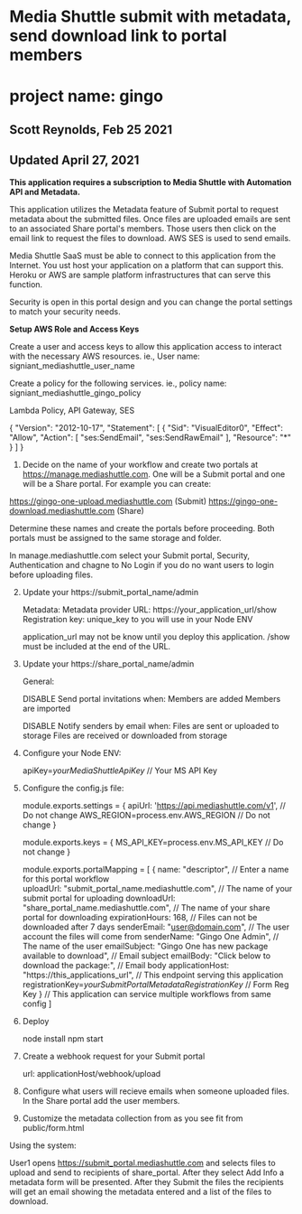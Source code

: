 # Media Shuttle submit with metadata, send download link to portal members

# project name: gingo

## Scott Reynolds, Feb 25 2021
## Updated April 27, 2021



**This application requires a subscription to Media Shuttle with Automation API and Metadata.**

   This application utilizes the Metadata feature of Submit portal to request metadata about the submitted files. Once files are uploaded emails are sent to an associated Share portal's members. Those users then click on the email link to request the files to download. AWS SES is used to send emails.

   Media Shuttle SaaS must be able to connect to this application from the Internet. You ust host your application on a platform that can support this. Heroku or AWS are sample platform infrastructures that can serve this function.
   
   Security is open in this portal design and you can change the portal settings to match your security needs.

**Setup AWS Role and Access Keys**

Create a user and access keys to allow this application access to interact with the necessary AWS resources. ie., User name: signiant_mediashuttle_user_name

Create a policy for the following services. ie., policy name: signiant_mediashuttle_gingo_policy

Lambda Policy, API Gateway, SES

{
    "Version": "2012-10-17",
    "Statement": [
        {
            "Sid": "VisualEditor0",
            "Effect": "Allow",
            "Action": [
                "ses:SendEmail",
                "ses:SendRawEmail"
            ],
            "Resource": "*"
        }
    ]
}

1.  Decide on the name of your workflow and create two portals at https://manage.mediashuttle.com. One will be a Submit portal and one will be a Share portal. For example you can create:

   https://gingo-one-upload.mediashuttle.com (Submit) 
   https://gingo-one-download.mediashuttle.com (Share)

   Determine these names and create the portals before proceeding. Both portals must be assigned to the same storage and folder.

   In manage.mediashuttle.com select your Submit portal, Security, Authentication and chagne to No Login if you do no want users to login before uploading files.

2. Update your https://submit_portal_name/admin

   Metadata: Metadata provider URL: https://your_application_url/show  
   Registration key: unique_key to you will use in your Node ENV

   application_url may not be know until you deploy this application.
   /show must be included at the end of the URL.

3. Update your https://share_portal_name/admin 

   General: 
   
   DISABLE Send portal invitations when:
      Members are added
      Members are imported

   DISABLE Notify senders by email when:
      Files are sent or uploaded to storage
      Files are received or downloaded from storage

      
4. Configure your Node ENV:

   apiKey=*yourMediaShuttleApiKey* // Your MS API Key

5. Configure the config.js file:

   module.exports.settings = {
      apiUrl: 'https://api.mediashuttle.com/v1',   // Do not change
      AWS_REGION=process.env.AWS_REGION            // Do not change
   }

   module.exports.keys = {
      MS_API_KEY=process.env.MS_API_KEY            // Do not change
   }

   module.exports.portalMapping = [
      {
         name: "descriptor", // Enter a name for this portal workflow              
         uploadUrl: "submit_portal_name.mediashuttle.com", // The name of your submit portal for uploading
         downloadUrl: "share_portal_name.mediashuttle.com", // The name of your share portal for downloading
         expirationHours: 168, // Files can not be downloaded after 7 days
         senderEmail: "user@domain.com", // The user account the files will come from
         senderName: "Gingo One Admin", // The name of the user 
         emailSubject: "Gingo One has new package available to download", // Email subject
         emailBody: "Click below to download the package:", // Email body
         applicationHost: "https://this_applications_url", // This endpoint serving this application
         registrationKey=*yourSubmitPortalMetadataRegistrationKey* // Form Reg Key
      } // This application can service multiple workflows from same config
   ]

6. Deploy
   
   node install
   npm start

7. Create a webhook request for your Submit portal

   url: applicationHost/webhook/upload

7. Configure what users will recieve emails when someone uploaded files. In the Share portal add the user members.

8. Customize the metadata collection from as you see fit from public/form.html

Using the system:

User1 opens https://submit_portal.mediashuttle.com and selects files to upload and send to recipients of share_portal. After they select Add Info a metadata form will be presented. After they Submit the files the recipients will get an email showing the metadata entered and a list of the files to download.


